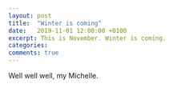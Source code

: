 ```yaml
---
layout: post
title:  "Winter is coming"
date:   2019-11-01 12:00:00 +0100
excerpt: This is November. Winter is coming. 
categories: 
comments: true
---
```

Well well well, my Michelle.